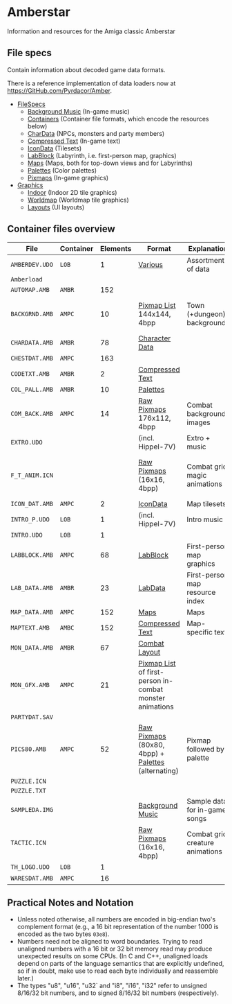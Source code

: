 # Amberstar

Information and resources for the Amiga classic Amberstar

## File specs

Contain information about decoded game data formats.

There is a reference implementation of data loaders now at https://GitHub.com/Pyrdacor/Amber.

- [FileSpecs](FileSpecs/)
  - [Background Music](FileSpecs/Hippel-CoSo.md) (In-game music)
  - [Containers](FileSpecs/Containers.md) (Container file formats, which encode the resources below)
  - [CharData](FileSpecs/CharData.md) (NPCs, monsters and party members)
  - [Compressed Text](FileSpecs/CompressedText.md) (In-game text)
  - [IconData](FileSpecs/IconData.md) (Tilesets)
  - [LabBlock](FileSpecs/LabData.md) (Labyrinth, i.e. first-person map, graphics)
  - [Maps](FileSpecs/Maps.md) (Maps, both for top-down views and for Labyrinths)
  - [Palettes](FileSpecs/Palettes.md) (Color palettes)
  - [Pixmaps](FileSpecs/Pixmaps.md) (In-game graphics)
- [Graphics](Graphics/)
  - [Indoor](Graphics/Indoor/) (Indoor 2D tile graphics)
  - [Worldmap](Graphics/Worldmap/) (Worldmap tile graphics)
  - [Layouts](Graphics/Layouts/) (UI layouts)

## Container files overview

| File           | Container | Elements | Format                                                                                              | Explanation                     | Decoded                                                 |
|----------------|-----------|----------|-----------------------------------------------------------------------------------------------------|---------------------------------|---------------------------------------------------------|
| `AMBERDEV.UDO` | `LOB`     | 1        | [Various](FileSpecs/Amberdev.md)                                                                    | Assortment of data              | only very partially                                     |
| `Amberload`    |           |          |                                                                                                     |                                 |                                                         |
| `AUTOMAP.AMB`  | `AMBR`    | 152      |                                                                                                     |                                 |                                                         |
| `BACKGRND.AMB` | `AMPC`    | 10       | [Pixmap List](FileSpecs/Pixmaps.md) 144x144, 4bpp                                                   | Town (+dungeon) backgrounds     | yes (outdoors sunrise/sunset gradients missing)         |
| `CHARDATA.AMB` | `AMBR`    | 78       | [Character Data](FileSpecs/CharData.md)                                                             |                                 |                                                         |
| `CHESTDAT.AMB` | `AMPC`    | 163      |                                                                                                     |                                 |                                                         |
| `CODETXT.AMB`  | `AMBR`    | 2        | [Compressed Text](FileSpecs/CompressedText.md)                                                      |                                 | yes                                                     |
| `COL_PALL.AMB` | `AMBR`    | 10       | [Palettes](FileSpecs/Palettes.md)                                                                   |                                 | yes                                                     |
| `COM_BACK.AMB` | `AMPC`    | 14       | [Raw Pixmaps](FileSpecs/Pixmaps.md)  176x112, 4bpp                                                  | Combat background images        | yes                                                     |
| `EXTRO.UDO`    |           |          | (incl. Hippel-7V)                                                                                   | Extro + music                   |                                                         |
| `F_T_ANIM.ICN` |           |          | [Raw Pixmaps](FileSpecs/Pixmaps.md) (16x16, 4bpp)                                                   | Combat grid magic animations    | yes (missing association between animations and spells) |
| `ICON_DAT.AMB` | `AMPC`    | 2        | [IconData](FileSpecs/IconData.md)                                                                   | Map tilesets                    | mostly                                                  |
| `INTRO_P.UDO`  | `LOB`     | 1        | (incl. Hippel-7V)                                                                                   | Intro music                     |                                                         |
| `INTRO.UDO`    | `LOB`     | 1        |                                                                                                     |                                 |                                                         |
| `LABBLOCK.AMB` | `AMPC`    | 68       | [LabBlock](FileSpecs/LabData.md)                                                                    | First-person map graphics       | yes                                                     |
| `LAB_DATA.AMB` | `AMBR`    | 23       | [LabData](FileSpecs/LabData.md)                                                                     | First-person map resource index | yes                                                     |
| `MAP_DATA.AMB` | `AMPC`    | 152      | [Maps](FileSpecs/Maps.md)                                                                           | Maps                            | mostly                                                  |
| `MAPTEXT.AMB`  | `AMBC`    | 152      | [Compressed Text](FileSpecs/CompressedText.md)                                                      | Map-specific text               | yes                                                     |
| `MON_DATA.AMB` | `AMBR`    | 67       | [Combat Layout](FileSpecs/CombatLayout.md)                                                          |                                 | yes                                                     |
| `MON_GFX.AMB`  | `AMPC`    | 21       | [Pixmap List](FileSpecs/Pixmaps.md) of first-person in-combat monster animations                    |                                 | yes (missing exact rules for animation)                 |
| `PARTYDAT.SAV` |           |          |                                                                                                     |                                 |                                                         |
| `PICS80.AMB`   | `AMPC`    | 52       | [Raw Pixmaps](FileSpecs/Pixmaps.md) (80x80, 4bpp) + [Palettes](FileSpecs/Palettes.md) (alternating) | Pixmap followed by palette      | yes                                                     |
| `PUZZLE.ICN`   |           |          |                                                                                                     |                                 |                                                         |
| `PUZZLE.TXT`   |           |          |                                                                                                     |                                 |                                                         |
| `SAMPLEDA.IMG` |           |          | [Background Music](FileSpecs/Hippel-CoSo.md)                                                        | Sample data for in-game songs   | yes                                                     |
| `TACTIC.ICN`   |           |          | [Raw Pixmaps](FileSpecs/Pixmaps.md) (16x16, 4bpp)                                                   | Combat grid creature animations | yes                                                     |
| `TH_LOGO.UDO`  | `LOB`     | 1        |                                                                                                     |                                 |                                                         |
| `WARESDAT.AMB` | `AMPC`    | 16       |                                                                                                     |                                 |                                                         |

## Practical Notes and Notation

- Unless noted otherwise, all numbers are encoded in big-endian two's complement format (e.g., a 16 bit representation of the number 1000 is encoded as the two bytes `03e8`).
- Numbers need not be aligned to word boundaries. Trying to read unaligned numbers with a 16 bit or 32 bit memory read may produce unexpected results on some CPUs. (In C and C++, unaligned loads depend on parts of the language semantics that are explicitly undefined, so if in doubt, make use to read each byte individually and reassemble later.)
- The types "u8", "u16", "u32` and "i8", "i16", "i32" refer to unsigned 8/16/32 bit numbers, and to signed 8/16/32 bit numbers (respectively).

